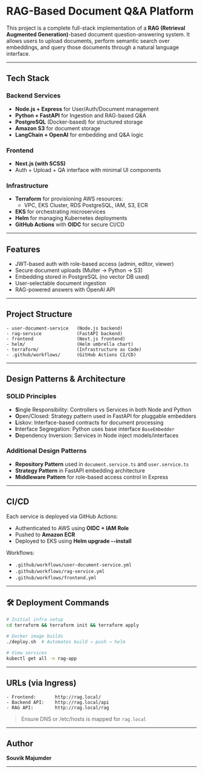 # RAG-Based Document Q&A Platform

This project is a complete full-stack implementation of a **RAG (Retrieval Augmented Generation)**-based document question-answering system. It allows users to upload documents, perform semantic search over embeddings, and query those documents through a natural language interface.

---

## Tech Stack

### Backend Services

- **Node.js + Express** for User/Auth/Document management
- **Python + FastAPI** for Ingestion and RAG-based Q&A
- **PostgreSQL** (Docker-based) for structured storage
- **Amazon S3** for document storage
- **LangChain + OpenAI** for embedding and Q&A logic

### Frontend

- **Next.js (with SCSS)**
- Auth + Upload + QA interface with minimal UI components

### Infrastructure

- **Terraform** for provisioning AWS resources:
  - VPC, EKS Cluster, RDS PostgreSQL, IAM, S3, ECR
- **EKS** for orchestrating microservices
- **Helm** for managing Kubernetes deployments
- **GitHub Actions** with **OIDC** for secure CI/CD

---

## Features

- JWT-based auth with role-based access (admin, editor, viewer)
- Secure document uploads (Multer → Python → S3)
- Embedding stored in PostgreSQL (no vector DB used)
- User-selectable document ingestion
- RAG-powered answers with OpenAI API

---

## Project Structure

```
- user-document-service   (Node.js backend)
- rag-service             (FastAPI backend)
- frontend                (Next.js frontend)
- helm/                   (Helm umbrella chart)
- terraform/              (Infrastructure as Code)
- .github/workflows/      (GitHub Actions CI/CD)
```

---

## Design Patterns & Architecture

### SOLID Principles

- **S**ingle Responsibility: Controllers vs Services in both Node and Python
- **O**pen/Closed: Strategy pattern used in FastAPI for pluggable embedders
- **L**iskov: Interface-based contracts for document processing
- **I**nterface Segregation: Python uses base interface `BaseEmbedder`
- **D**ependency Inversion: Services in Node inject models/interfaces

### Additional Design Patterns

- **Repository Pattern** used in `document.service.ts` and `user.service.ts`
- **Strategy Pattern** in FastAPI embedding architecture
- **Middleware Pattern** for role-based access control in Express

---

## CI/CD

Each service is deployed via GitHub Actions:

- Authenticated to AWS using **OIDC + IAM Role**
- Pushed to **Amazon ECR**
- Deployed to EKS using **Helm upgrade --install**

Workflows:

- `.github/workflows/user-document-service.yml`
- `.github/workflows/rag-service.yml`
- `.github/workflows/frontend.yml`

---

## 🛠 Deployment Commands

```bash
# Initial infra setup
cd terraform && terraform init && terraform apply

# Docker image builds
./deploy.sh  # Automates build → push → helm

# View services
kubectl get all -n rag-app
```

---

## URLs (via Ingress)

```
- Frontend:       http://rag.local/
- Backend API:    http://rag.local/api
- RAG API:        http://rag.local/rag
```

> Ensure DNS or /etc/hosts is mapped for `rag.local`

---

## Author

**Souvik Majumder**

---
